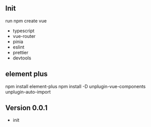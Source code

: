 ## Init

run npm create vue

- typescript
- vue-router
- pinia
- eslint
- prettier
- devtools

## element plus

npm install element-plus
npm install -D unplugin-vue-components unplugin-auto-import

## Version 0.0.1

- init
